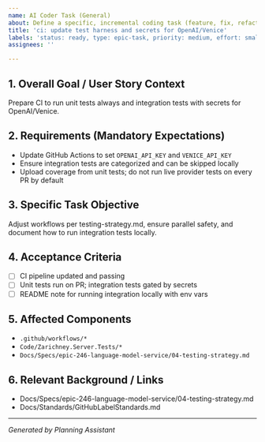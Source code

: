 ```yaml
---
name: AI Coder Task (General)
about: Define a specific, incremental coding task (feature, fix, refactor) suitable for delegation to an AI Coder agent.
title: 'ci: update test harness and secrets for OpenAI/Venice'
labels: 'status: ready, type: epic-task, priority: medium, effort: small, component: ci-cd, automation: ci-ready, epic: language-model-service-v2'
assignees: ''

---
```


## 1. Overall Goal / User Story Context

Prepare CI to run unit tests always and integration tests with secrets for OpenAI/Venice.

## 2. Requirements (Mandatory Expectations)

- Update GitHub Actions to set `OPENAI_API_KEY` and `VENICE_API_KEY`
- Ensure integration tests are categorized and can be skipped locally
- Upload coverage from unit tests; do not run live provider tests on every PR by default

## 3. Specific Task Objective

Adjust workflows per testing-strategy.md, ensure parallel safety, and document how to run integration tests locally.

## 4. Acceptance Criteria

- [ ] CI pipeline updated and passing
- [ ] Unit tests run on PR; integration tests gated by secrets
- [ ] README note for running integration locally with env vars

## 5. Affected Components

- `.github/workflows/*`
- `Code/Zarichney.Server.Tests/*`
- `Docs/Specs/epic-246-language-model-service/04-testing-strategy.md`

## 6. Relevant Background / Links

- Docs/Specs/epic-246-language-model-service/04-testing-strategy.md
- Docs/Standards/GitHubLabelStandards.md

---
*Generated by Planning Assistant*

